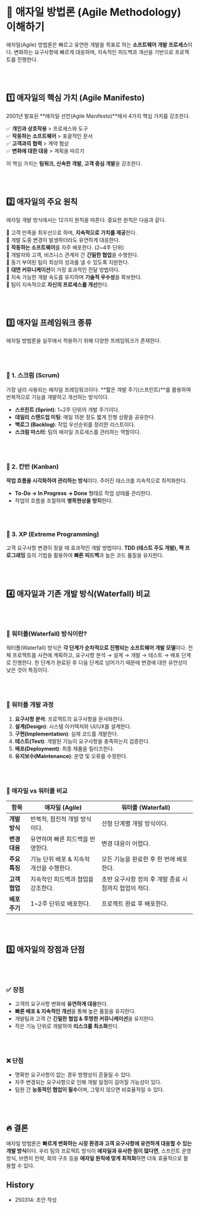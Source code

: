 # 🚀 애자일 방법론 (Agile Methodology) 이해하기

애자일(Agile) 방법론은 빠르고 유연한 개발을 목표로 하는 **소프트웨어 개발 프로세스**이다. 
변화하는 요구사항에 빠르게 대응하며, 지속적인 피드백과 개선을 기반으로 프로젝트를 진행한다.


<br><br>

## 1️⃣ 애자일의 핵심 가치 (Agile Manifesto)

2001년 발표된 **애자일 선언(Agile Manifesto)**에서 4가지 핵심 가치를 강조한다.

✅ **개인과 상호작용** > 프로세스와 도구  
✅ **작동하는 소프트웨어** > 포괄적인 문서  
✅ **고객과의 협력** > 계약 협상  
✅ **변화에 대한 대응** > 계획을 따르기  

이 핵심 가치는 **팀워크, 신속한 개발, 고객 중심 개발**을 강조한다.


<br><br>

## 2️⃣ 애자일의 주요 원칙

애자일 개발 방식에서는 12가지 원칙을 따른다. 중요한 원칙은 다음과 같다.

🔹 고객 만족을 최우선으로 하며, **지속적으로 가치를 제공**한다.  
🔹 개발 도중 변경이 발생하더라도 유연하게 대응한다.  
🔹 **작동하는 소프트웨어**를 자주 배포한다. (2~4주 단위)  
🔹 개발자와 고객, 비즈니스 관계자 간 **긴밀한 협업**을 수행한다.  
🔹 동기 부여된 팀이 최상의 성과를 낼 수 있도록 지원한다.  
🔹 **대면 커뮤니케이션**이 가장 효과적인 전달 방법이다.  
🔹 지속 가능한 개발 속도를 유지하며 **기술적 우수성**을 확보한다.  
🔹 팀이 지속적으로 **자신의 프로세스를 개선**한다.  


<br><br>

## 3️⃣ 애자일 프레임워크 종류

애자일 방법론을 실무에서 적용하기 위해 다양한 프레임워크가 존재한다.


<br><br>

### 📌 1. 스크럼 (Scrum)

가장 널리 사용되는 애자일 프레임워크이다. **짧은 개발 주기(스프린트)**를 활용하여 반복적으로 기능을 개발하고 개선하는 방식이다.

- **스프린트 (Sprint)**: 1~2주 단위의 개발 주기이다.  
- **데일리 스탠드업 미팅**: 매일 15분 정도 짧게 진행 상황을 공유한다.  
- **백로그 (Backlog)**: 작업 우선순위를 정리한 리스트이다.  
- **스크럼 마스터**: 팀의 애자일 프로세스를 관리하는 역할이다.  


<br><br>

### 📌 2. 칸반 (Kanban)

**작업 흐름을 시각화하여 관리하는 방식**이다. 주어진 태스크를 지속적으로 최적화한다.

- **To-Do → In Progress → Done** 형태로 작업 상태를 관리한다.  
- 작업의 흐름을 조절하여 **병목현상을 방지**한다.  


<br><br>

### 📌 3. XP (Extreme Programming)

고객 요구사항 변경이 잦을 때 효과적인 개발 방법이다. **TDD (테스트 주도 개발), 짝 프로그래밍** 등의 기법을 활용하여 **빠른 피드백**과 높은 코드 품질을 유지한다.


<br><br>

## 4️⃣ 애자일과 기존 개발 방식(Waterfall) 비교


<br><br>

### 📌 워터폴(Waterfall) 방식이란?

워터폴(Waterfall) 방식은 **각 단계가 순차적으로 진행되는 소프트웨어 개발 모델**이다. 전체 프로젝트를 사전에 계획하고, 요구사항 분석 → 설계 → 개발 → 테스트 → 배포 단계로 진행한다. 한 단계가 완료된 후 다음 단계로 넘어가기 때문에 변경에 대한 유연성이 낮은 것이 특징이다.


<br><br>

### 📌 워터폴 개발 과정

1. **요구사항 분석**: 프로젝트의 요구사항을 문서화한다.  
2. **설계(Design)**: 시스템 아키텍처와 UI/UX를 설계한다.  
3. **구현(Implementation)**: 실제 코드를 개발한다.  
4. **테스트(Test)**: 개발된 기능이 요구사항을 충족하는지 검증한다.  
5. **배포(Deployment)**: 최종 제품을 릴리즈한다.  
6. **유지보수(Maintenance)**: 운영 및 오류를 수정한다.  


<br><br>

### 📌 애자일 vs 워터폴 비교

| 항목        | 애자일 (Agile)       | 워터폴 (Waterfall)               |
| --------- | ----------------- | ----------------------------- |
| **개발 방식** | 반복적, 점진적 개발 방식이다. | 선형 단계별 개발 방식이다. |
| **변경 대응** | 유연하며 빠른 피드백을 반영한다. | 변경 대응이 어렵다. |
| **주요 특징** | 기능 단위 배포 & 지속적 개선을 수행한다. | 모든 기능을 완료한 후 한 번에 배포한다. |
| **고객 협업** | 지속적인 피드백과 협업을 강조한다. | 초반 요구사항 정의 후 개발 종료 시점까지 협업이 적다. |
| **배포 주기** | 1~2주 단위로 배포한다. | 프로젝트 완료 후 배포한다. |


<br><br>

## 5️⃣ 애자일의 장점과 단점


<br><br>

### ✅ 장점

- 고객의 요구사항 변화에 **유연하게 대응**한다.  
- **빠른 배포 & 지속적인 개선**을 통해 높은 품질을 유지한다.  
- 개발팀과 고객 간 **긴밀한 협업 & 투명한 커뮤니케이션**을 유지한다.  
- 작은 기능 단위로 개발하여 **리스크를 최소화**한다.  


<br><br>

### ❌ 단점

- 명확한 요구사항이 없는 경우 방향성이 흔들릴 수 있다.  
- 자주 변경되는 요구사항으로 인해 개발 일정이 길어질 가능성이 있다.  
- 팀원 간 **능동적인 협업이 필수**이며, 그렇지 않으면 비효율적일 수 있다.  


<br><br>

## 🔥 결론

애자일 방법론은 **빠르게 변화하는 시장 환경과 고객 요구사항에 유연하게 대응할 수 있는 개발 방식**이다. 
우리 팀의 프로젝트 방식이 **애자일과 유사한 점이 많다면**, 스프린트 운영 방식, 브랜치 전략, 회의 구조 등을 **애자일 원칙에 맞게 최적화**하면 더욱 효율적으로 활용할 수 있다.

## History
- 250314: 초안 작성
